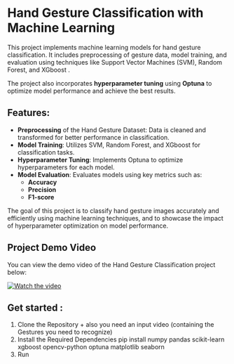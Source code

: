 # Hand Gesture Classification with Machine Learning

This project implements machine learning models for hand gesture classification. It includes preprocessing of gesture data, model training, and evaluation using techniques like Support Vector Machines (SVM), Random Forest, and XGboost .

The project also incorporates **hyperparameter tuning** using **Optuna** to optimize model performance and achieve the best results.

## Features:
- **Preprocessing** of the Hand Gesture Dataset: Data is cleaned and transformed for better performance in classification.
- **Model Training**: Utilizes SVM, Random Forest, and XGboost for classification tasks.
- **Hyperparameter Tuning**: Implements Optuna to optimize hyperparameters for each model.
- **Model Evaluation**: Evaluates models using key metrics such as:
  - **Accuracy**
  - **Precision**
  - **F1-score**

The goal of this project is to classify hand gesture images accurately and efficiently using machine learning techniques, and to showcase the impact of hyperparameter optimization on model performance.

## Project Demo Video

You can view the demo video of the Hand Gesture Classification project below:

[![Watch the video](https://yourdomain.com/thumbnail.jpg)](https://drive.google.com/file/d/1z-bhjuNZE_OnqxmvvUxLM7anYrn1LoS2/view?usp=sharing)

## Get started :
1. Clone the Repository + also you need an input video (containing the Gestures you need to recognize)
2. Install the Required Dependencies
pip install numpy pandas scikit-learn xgboost opencv-python optuna matplotlib seaborn
3. Run
